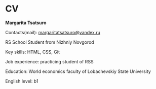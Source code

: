 # CV
**Margarita Tsatsuro**

Contacts(mail): margaritatsatsuro@yandex.ru

RS School Student from Nizhniy Novgorod

Key skills: HTML, CSS, Git

Job experience: practicing student of RSS

Education: World economics faculty of Lobachevskiy State University

English level: b1